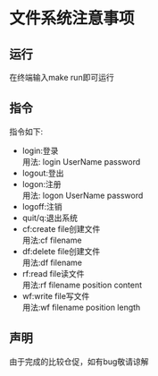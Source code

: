 # 文件系统注意事项
## 运行
在终端输入make run即可运行  
## 指令
指令如下:
- login:登录  
用法: login UserName password
- logout:登出  
- logon:注册  
用法: logon UserName password
- logoff:注销  
- quit/q:退出系统  
- cf:create file创建文件  
用法:cf filename
- df:delete file创建文件  
用法:df filename
- rf:read file读文件  
用法:rf filename position content 
- wf:write file写文件  
用法:wf filename position length

## 声明
由于完成的比较仓促，如有bug敬请谅解
